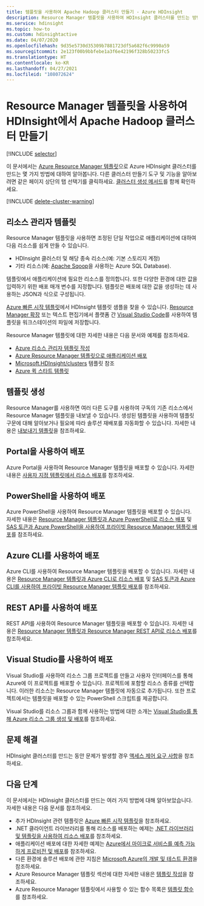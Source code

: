 ```yaml
---
title: 템플릿을 사용하여 Apache Hadoop 클러스터 만들기 - Azure HDInsight
description: Resource Manager 템플릿을 사용하여 HDInsight 클러스터를 만드는 방법에 대해 알아봅니다.
ms.service: hdinsight
ms.topic: how-to
ms.custom: hdinsightactive
ms.date: 04/07/2020
ms.openlocfilehash: 9d35e5730d35309b7881723df5a682f6c9990a59
ms.sourcegitcommit: 2e123f00b9bbfebe1a3f6e42196f328b50233fc5
ms.translationtype: HT
ms.contentlocale: ko-KR
ms.lasthandoff: 04/27/2021
ms.locfileid: "108072624"
---
```

# <a name="create-apache-hadoop-clusters-in-hdinsight-by-using-resource-manager-templates"></a>Resource Manager 템플릿을 사용하여 HDInsight에서 Apache Hadoop 클러스터 만들기

[!INCLUDE [selector](../../includes/hdinsight-create-linux-cluster-selector.md)]

이 문서에서는 [Azure Resource Manager 템플릿](../azure-resource-manager/templates/deploy-powershell.md)으로 Azure HDInsight 클러스터를 만드는 몇 가지 방법에 대하여 알아봅니다. 다른 클러스터 만들기 도구 및 기능을 알아보려면 같은 페이지 상단의 탭 선택기를 클릭하세요. [클러스터 생성 메서드](hdinsight-hadoop-provision-linux-clusters.md#cluster-setup-methods)를 함께 확인하세요.

[!INCLUDE [delete-cluster-warning](../../includes/hdinsight-delete-cluster-warning.md)]

## <a name="resource-manager-templates"></a>리소스 관리자 템플릿

Resource Manager 템플릿을 사용하면 조정된 단일 작업으로 애플리케이션에 대하여 다음 리소스를 쉽게 만들 수 있습니다.

* HDInsight 클러스터 및 해당 종속 리소스(예: 기본 스토리지 계정)
* 기타 리소스(예: [Apache Sqoop](https://sqoop.apache.org/)을 사용하는 Azure SQL Database).

템플릿에서 애플리케이션에 필요한 리소스를 정의합니다. 또한 다양한 환경에 대한 값을 입력하기 위한 배포 매개 변수를 지정합니다. 템플릿은 배포에 대한 값을 생성하는 데 사용하는 JSON과 식으로 구성됩니다.

[Azure 빠른 시작 템플릿](https://azure.microsoft.com/resources/templates/?term=hdinsight)에서 HDInsight 템플릿 샘플을 찾을 수 있습니다. [Resource Manager 확장](https://marketplace.visualstudio.com/items?itemName=msazurermtools.azurerm-vscode-tools) 또는 텍스트 편집기에서 플랫폼 간 [Visual Studio Code](https://code.visualstudio.com/#alt-downloads)를 사용하여 템플릿을 워크스테이션의 파일에 저장합니다.

Resource Manager 템플릿에 대한 자세한 내용은 다음 문서와 예제를 참조하세요.

* [Azure 리소스 관리자 템플릿 작성](../azure-resource-manager/templates/template-syntax.md)
* [Azure Resource Manager 템플릿으로 애플리케이션 배포](../azure-resource-manager/templates/deploy-powershell.md)
* [Microsoft.HDInsight/clusters](/azure/templates/microsoft.hdinsight/allversions) 템플릿 참조
* [Azure 퀵 스타트 템플릿](https://azure.microsoft.com/resources/templates/?resourceType=Microsoft.Hdinsight&pageNumber=1&sort=Popular)

## <a name="generate-templates"></a>템플릿 생성

Resource Manager를 사용하면 여러 다른 도구를 사용하여 구독의 기존 리소스에서 Resource Manager 템플릿을 내보낼 수 있습니다. 생성된 템플릿을 사용하여 템플릿 구문에 대해 알아보거나 필요에 따라 솔루션 재배포를 자동화할 수 있습니다. 자세한 내용은 [내보내기 템플릿](../azure-resource-manager/templates/export-template-portal.md)을 참조하세요.

## <a name="deploy-using-the-portal"></a>Portal을 사용하여 배포

Azure Portal을 사용하여 Resource Manager 템플릿을 배포할 수 있습니다. 자세한 내용은 [사용자 지정 템플릿에서 리소스 배포](../azure-resource-manager/templates/deploy-portal.md#deploy-resources-from-custom-template)를 참조하세요.

## <a name="deploy-using-powershell"></a>PowerShell을 사용하여 배포

Azure PowerShell을 사용하여 Resource Manager 템플릿을 배포할 수 있습니다. 자세한 내용은 [Resource Manager 템플릿과 Azure PowerShell로 리소스 배포](../azure-resource-manager/templates/deploy-powershell.md) 및 [SAS 토큰과 Azure PowerShell을 사용하여 프라이빗 Resource Manager 템플릿 배포](../azure-resource-manager/templates/secure-template-with-sas-token.md)를 참조하세요.

## <a name="deploy-using-azure-cli"></a>Azure CLI를 사용하여 배포

Azure CLI를 사용하여 Resource Manager 템플릿을 배포할 수 있습니다. 자세한 내용은 [Resource Manager 템플릿과 Azure CLI로 리소스 배포](../azure-resource-manager/templates/deploy-cli.md) 및 [SAS 토큰과 Azure CLI를 사용하여 프라이빗 Resource Manager 템플릿 배포](../azure-resource-manager/templates/secure-template-with-sas-token.md)를 참조하세요.

## <a name="deploy-using-the-rest-api"></a>REST API를 사용하여 배포

REST API를 사용하여 Resource Manager 템플릿을 배포할 수 있습니다. 자세한 내용은 [Resource Manager 템플릿과 Resource Manager REST API로 리소스 배포](../azure-resource-manager/templates/deploy-rest.md)를 참조하세요.

## <a name="deploy-with-visual-studio"></a>Visual Studio를 사용하여 배포

 Visual Studio를 사용하여 리소스 그룹 프로젝트를 만들고 사용자 인터페이스를 통해 Azure에 이 프로젝트를 배포할 수 있습니다. 프로젝트에 포함할 리소스 종류를 선택합니다. 이러한 리소스는 Resource Manager 템플릿에 자동으로 추가됩니다. 또한 프로젝트에서는 템플릿을 배포할 수 있는 PowerShell 스크립트를 제공합니다.

Visual Studio를 리소스 그룹과 함께 사용하는 방법에 대한 소개는 [Visual Studio를 통해 Azure 리소스 그룹 생성 및 배포](../azure-resource-manager/templates/create-visual-studio-deployment-project.md)를 참조하세요.

## <a name="troubleshoot"></a>문제 해결

HDInsight 클러스터를 만드는 동안 문제가 발생할 경우 [액세스 제어 요구 사항](hdinsight-hadoop-customize-cluster-linux.md#access-control)을 참조하세요.

## <a name="next-steps"></a>다음 단계

이 문서에서는 HDInsight 클러스터를 만드는 여러 가지 방법에 대해 알아보았습니다. 자세한 내용은 다음 문서를 참조하세요.

* 추가 HDInsight 관련 템플릿은 [Azure 빠른 시작 템플릿](https://azure.microsoft.com/resources/templates/?term=hdinsight)을 참조하세요.
* .NET 클라이언트 라이브러리를 통해 리소스를 배포하는 예제는 [.NET 라이브러리 및 템플릿을 사용하여 리소스 배포](/previous-versions/azure/virtual-machines/windows/csharp-template?toc=%2fazure%2fvirtual-machines%2fwindows%2ftoc.json)를 참조하세요.
* 애플리케이션 배포에 대한 자세한 예제는 [Azure에서 마이크로 서비스를 예측 가능하게 프로비전 및 배포](../app-service/deploy-complex-application-predictably.md)를 참조하세요.
* 다른 환경에 솔루션 배포에 관한 지침은 [Microsoft Azure의 개발 및 테스트 환경](../devtest-labs/devtest-lab-overview.md)을 참조하세요.
* Azure Resource Manager 템플릿 섹션에 대한 자세한 내용은 [템플릿 작성](../azure-resource-manager/templates/template-syntax.md)을 참조하세요.
* Azure Resource Manager 템플릿에서 사용할 수 있는 함수 목록은 [템플릿 함수](../azure-resource-manager/templates/template-functions.md)를 참조하세요.